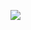 ![](https://github.com/H8-Assignments-Bay/p2---final-project-ftds-012-group-005/blob/main/Gif//gif_tele.gif)
